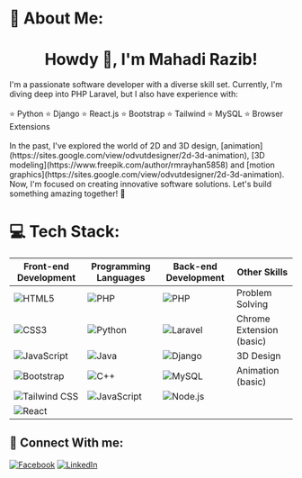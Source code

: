 # 💫 About Me:
<h1 align="center">Howdy 👋, I'm Mahadi Razib! </h1>
I'm a passionate software developer with a diverse skill set. Currently, I'm diving deep into PHP Laravel, but I also have experience with:<br><br>⭐ Python ⭐ Django ⭐ React.js ⭐ Bootstrap ⭐ Tailwind ⭐ MySQL ⭐ Browser Extensions<br><br>In the past, I've explored the world of 2D and 3D design, [animation](https://sites.google.com/view/odvutdesigner/2d-3d-animation), [3D modeling](https://www.freepik.com/author/rmrayhan5858) and [motion graphics](https://sites.google.com/view/odvutdesigner/2d-3d-animation). Now, I'm focused on creating innovative software solutions. Let's build something amazing together! 🚀


# 💻 Tech Stack:
| **Front-end Development** | **Programming Languages** | **Back-end Development**  | **Other Skills**          |
|---------------------------|---------------------------|---------------------------|---------------------------|
| ![HTML5](https://img.shields.io/badge/html5-%23E34F26.svg?style=for-the-badge&logo=html5&logoColor=white) | ![PHP](https://img.shields.io/badge/php-%23777BB4.svg?style=for-the-badge&logo=php&logoColor=white) | ![PHP](https://img.shields.io/badge/php-%23777BB4.svg?style=for-the-badge&logo=php&logoColor=white) | Problem Solving           |
| ![CSS3](https://img.shields.io/badge/css3-%231572B6.svg?style=for-the-badge&logo=css3&logoColor=white) | ![Python](https://img.shields.io/badge/python-%233776AB.svg?style=for-the-badge&logo=python&logoColor=white) | ![Laravel](https://img.shields.io/badge/laravel-%23FF2D20.svg?style=for-the-badge&logo=laravel&logoColor=white) | Chrome Extension (basic)  |
| ![JavaScript](https://img.shields.io/badge/javascript-%23323330.svg?style=for-the-badge&logo=javascript&logoColor=%23F7DF1E) | ![Java](https://img.shields.io/badge/java-%23ED8B00.svg?style=for-the-badge&logo=openjdk&logoColor=white) | ![Django](https://img.shields.io/badge/django-%23092E20.svg?style=for-the-badge&logo=django&logoColor=white) | 3D Design                 |
| ![Bootstrap](https://img.shields.io/badge/bootstrap-%238511FA.svg?style=for-the-badge&logo=bootstrap&logoColor=white) | ![C++](https://img.shields.io/badge/c++-%2300599C.svg?style=for-the-badge&logo=c%2B%2B&logoColor=white) | ![MySQL](https://img.shields.io/badge/mysql-4479A1.svg?style=for-the-badge&logo=mysql&logoColor=white) | Animation (basic)         |
| ![Tailwind CSS](https://img.shields.io/badge/tailwindcss-%2338B2AC.svg?style=for-the-badge&logo=tailwind-css&logoColor=white) | ![JavaScript](https://img.shields.io/badge/javascript-%23323330.svg?style=for-the-badge&logo=javascript&logoColor=%23F7DF1E) | ![Node.js](https://img.shields.io/badge/node.js-%23339933.svg?style=for-the-badge&logo=nodedotjs&logoColor=white) |           |
| ![React](https://img.shields.io/badge/react-%2320232a.svg?style=for-the-badge&logo=react&logoColor=%2361DAFB) |          |            |             |


## 🔗 Connect With me:
[![Facebook](https://img.shields.io/badge/Facebook-%231877F2.svg?logo=Facebook&logoColor=white)](https://facebook.com/abc.shuvo) [![LinkedIn](https://img.shields.io/badge/LinkedIn-%230077B5.svg?logo=linkedin&logoColor=white)](https://linkedin.com/in/mahadirazib) 
